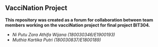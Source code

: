 ## VacciNation Project

**This repository was created as a forum for collaboration between team members working on the vacciNation project for final project BIT304.**
- *Ni Putu Zara Athifa Wijana (180030346/E1900193)*
- *Muthia Kartika Putri (180030837/E1800189)*
